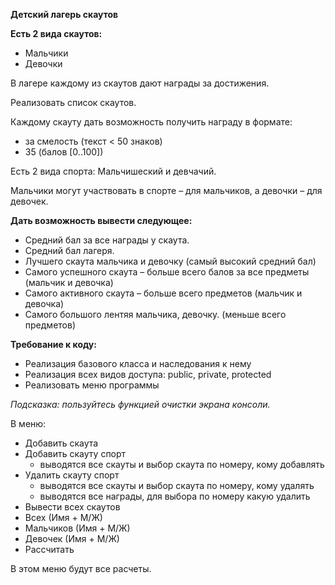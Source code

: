 **Детский лагерь скаутов**

**Есть 2 вида скаутов:**

- Мальчики
- Девочки

В лагере каждому из скаутов дают награды за достижения.

Реализовать список скаутов.

Каждому скауту дать возможность получить награду в формате:

- за смелость (текст < 50 знаков)
- 35 (балов [0..100])

Есть 2 вида спорта: Мальчишеский и девчачий.

Мальчики могут участвовать в спорте – для мальчиков, а девочки – для девочек.

**Дать возможность вывести следующее:**

- Средний бал за все награды у скаута.
- Средний бал лагеря.
- Лучшего скаута мальчика и девочку (самый высокий средний бал)
- Самого успешного скаута – больше всего балов за все предметы (мальчик и девочка)
- Самого активного скаута – больше всего предметов (мальчик и девочка)
- Самого большого лентяя мальчика, девочку. (меньше всего предметов)

**Требование к коду:**

- Реализация базового класса и наследования к нему
- Реализация всех видов доступа: public, private, protected
- Реализовать меню программы

*Подсказка: пользуйтесь функцией очистки экрана консоли.*

В меню:

- Добавить скаута
- Добавить скауту спорт
  - выводятся все скауты и выбор скаута по номеру, кому добавлять
- Удалить скауту спорт
  - выводятся все скауты и выбор скаута по номеру, кому удалять
  - выводятся все награды, для выбора по номеру какую удалить
- Вывести всех скаутов
- Всех (Имя + М/Ж)
- Мальчиков (Имя + М/Ж)
- Девочек (Имя + М/Ж)
- Рассчитать

В этом меню будут все расчеты.
